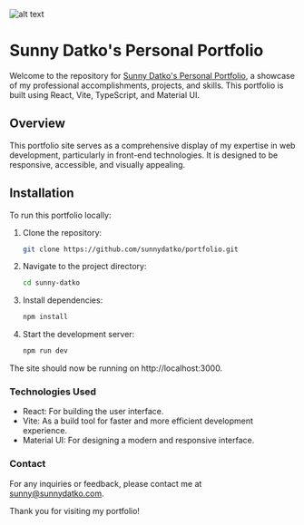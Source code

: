 ![alt text](https://sunnydatko.com/assets/logo-black-59b8ed60.svg)

# Sunny Datko's Personal Portfolio

Welcome to the repository for [Sunny Datko's Personal Portfolio](https://www.sunnydatko.com), a showcase of my professional accomplishments, projects, and skills. This portfolio is built using React, Vite, TypeScript, and Material UI.

## Overview

This portfolio site serves as a comprehensive display of my expertise in web development, particularly in front-end technologies. It is designed to be responsive, accessible, and visually appealing.

## Installation

To run this portfolio locally:

1. Clone the repository:
   ```bash
   git clone https://github.com/sunnydatko/portfolio.git
   ```
2. Navigate to the project directory:
   ```bash
   cd sunny-datko
   ```
3. Install dependencies:
   ```bash
   npm install
   ```
4. Start the development server:
   ```bash
   npm run dev
   ```

The site should now be running on http://localhost:3000.

### Technologies Used

- React: For building the user interface.
- Vite: As a build tool for faster and more efficient development experience.
- Material UI: For designing a modern and responsive interface.

### Contact

For any inquiries or feedback, please contact me at <sunny@sunnydatko.com>.

Thank you for visiting my portfolio!
